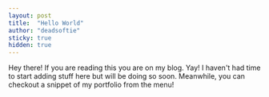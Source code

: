 ```yaml
---
layout: post
title:  "Hello World"
author: "deadsoftie"
sticky: true
hidden: true
---
```


Hey there! If you are reading this you are on my blog. Yay! I haven't had time to start adding stuff here but will be doing so soon. Meanwhile, you can checkout a snippet of my portfolio from the menu!